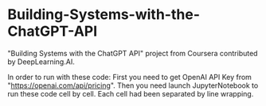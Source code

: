 # Building-Systems-with-the-ChatGPT-API
"Building Systems with the ChatGPT API" project from Coursera contributed by DeepLearning.AI.

In order to run with these code:
  First you need to get OpenAI API Key from "https://openai.com/api/pricing".
  Then you need launch JupyterNotebook to run these code cell by cell. Each cell had been separated by line wrapping.
